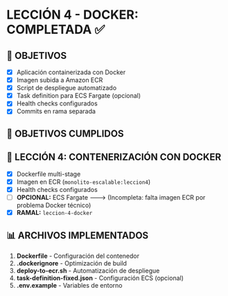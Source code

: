 # LECCIÓN 4 - DOCKER: COMPLETADA ✅

## 🎯 OBJETIVOS
- [x] Aplicación containerizada con Docker
- [x] Imagen subida a Amazon ECR
- [x] Script de despliegue automatizado
- [x] Task definition para ECS Fargate (opcional)
- [x] Health checks configurados
- [x] Commits en rama separada

## 🎯 OBJETIVOS CUMPLIDOS
## 🐳 LECCIÓN 4: CONTENERIZACIÓN CON DOCKER
- [x] Dockerfile multi-stage
- [x] Imagen en ECR (`monolito-escalable:leccion4`)
- [x] Health checks configurados
- [ ] **OPCIONAL:** ECS Fargate ---> (Incompleta: falta imagen ECR por problema Docker técnico)
- [x] **RAMAL:** `leccion-4-docker`

## 📊 ARCHIVOS IMPLEMENTADOS
1. **Dockerfile** - Configuración del contenedor
2. **.dockerignore** - Optimización de build
3. **deploy-to-ecr.sh** - Automatización de despliegue
4. **task-definition-fixed.json** - Configuración ECS (opcional)
5. **.env.example** - Variables de entorno
